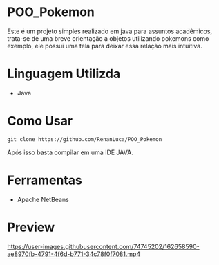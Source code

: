 # POO_Pokemon
Este é um projeto simples realizado em java para assuntos acadêmicos, trata-se de uma breve orientação a objetos utilizando pokemons como exemplo, ele possui uma tela para
deixar essa relação mais intuitiva.

# Linguagem Utilizda
* Java

# Como Usar
```
git clone https://github.com/RenanLuca/POO_Pokemon
```
Após isso basta compilar em uma IDE JAVA.

# Ferramentas
* Apache NetBeans

# Preview

https://user-images.githubusercontent.com/74745202/162658590-ae8970fb-4791-4f6d-b771-34c78f0f7081.mp4




